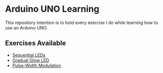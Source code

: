 # Arduino UNO Learning

This repository intention is to hold every exercise I do while learning how to use an Arduino UNO.

## Exercises Available

- [Sequential LEDs](sequential-leds/README.md)
- [Gradual Glow LED](gradual-glow-led/README.md)
- [Pulse-Width Modulation](pulse-width-modulation/README.md)
